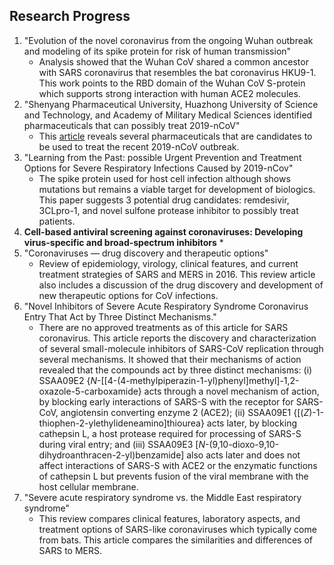 ## Research Progress

1. "Evolution of the novel coronavirus from the ongoing Wuhan outbreak and modeling of its spike protein for risk of human transmission"
   * Analysis showed that the Wuhan CoV shared a common ancestor with SARS coronavirus that resembles the bat coronavirus HKU9-1. This work points to the RBD domain of the Wuhan CoV S-protein which supports strong interaction with human ACE2 molecules. 
2. "Shenyang Pharmaceutical University, Huazhong University of Science and Technology, and Academy of Military Medical Sciences identified pharmaceuticals that can possibly treat 2019-nCoV"
   * This [article](https://mp.weixin.qq.com/s/TlI0d4XsfrrFtYHhWI7h6g) reveals several pharmaceuticals that are candidates to be used to treat the recent 2019-nCoV outbreak. 
3. "Learning from the Past: possible Urgent Prevention and Treatment Options for Severe Respiratory Infections Caused by 2019-nCov"
   * The spike protein used for host cell infection although shows mutations but remains a viable target for development of biologics. This paper suggests 3 potential drug candidates: remdesivir, 3CLpro-1, and novel sulfone protease inhibitor to possibly treat patients.
4. **Cell-based antiviral screening against coronaviruses: Developing virus-specific and broad-spectrum inhibitors** 
   * 
5. "Coronaviruses — drug discovery and therapeutic options"
   * Review of epidemiology, virology, clinical features, and current treatment strategies of SARS and MERS in 2016. This review article also includes a discussion of the drug discovery and development of new therapeutic options for CoV infections.
6. "Novel Inhibitors of Severe Acute Respiratory Syndrome Coronavirus Entry That Act by Three Distinct Mechanisms."   
   * There are no approved treatments as of this article for SARS coronavirus. This article reports the discovery and characterization of several small-molecule inhibitors of SARS-CoV replication through several mechanisms. It showed that their mechanisms of action revealed that the compounds act by three distinct mechanisms: (i) SSAA09E2 {*N*-[[4-(4-methylpiperazin-1-yl)phenyl]methyl]-1,2-oxazole-5-carboxamide} acts through a novel mechanism of action, by blocking early interactions of SARS-S with the receptor for SARS-CoV, angiotensin converting enzyme 2 (ACE2); (ii) SSAA09E1 {[(*Z*)-1-thiophen-2-ylethylideneamino]thiourea} acts later, by blocking cathepsin L, a host protease required for processing of SARS-S during viral entry; and (iii) SSAA09E3 [*N*-(9,10-dioxo-9,10-dihydroanthracen-2-yl)benzamide] also acts later and does not affect interactions of SARS-S with ACE2 or the enzymatic functions of cathepsin L but prevents fusion of the viral membrane with the host cellular membrane.
7. "Severe acute respiratory syndrome vs. the Middle East respiratory syndrome"
   * This review compares clinical features, laboratory aspects, and treatment options of SARS-like coronaviruses which typically come from bats. This article compares the similarities and differences of SARS to MERS.